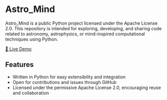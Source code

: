 # Astro_Mind

Astro_Mind is a public Python project licensed under the Apache License 2.0. This repository is intended for exploring, developing, and sharing code related to astronomy, astrophysics, or mind-inspired computational techniques using Python.

[🔗 Live Demo](https://astromind-shravya-h-jain.streamlit.app/)

## Features

- Written in Python for easy extensibility and integration
- Open for contributions and issues through GitHub
- Licensed under the permissive Apache License 2.0, encouraging reuse and collaboration
